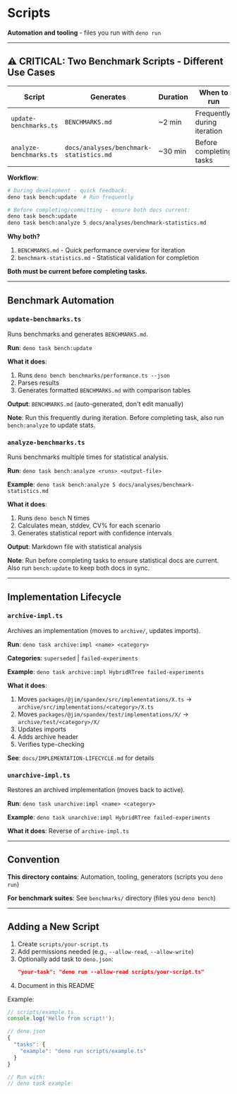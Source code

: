 # Scripts

**Automation and tooling** - files you run with `deno run`

---

## ⚠️ CRITICAL: Two Benchmark Scripts - Different Use Cases

| Script                  | Generates                               | Duration | When to run                 |
| ----------------------- | --------------------------------------- | -------- | --------------------------- |
| `update-benchmarks.ts`  | `BENCHMARKS.md`                         | ~2 min   | Frequently during iteration |
| `analyze-benchmarks.ts` | `docs/analyses/benchmark-statistics.md` | ~30 min  | Before completing tasks     |

**Workflow**:

```bash
# During development - quick feedback:
deno task bench:update  # Run frequently

# Before completing/committing - ensure both docs current:
deno task bench:update
deno task bench:analyze 5 docs/analyses/benchmark-statistics.md
```

**Why both?**

1. `BENCHMARKS.md` - Quick performance overview for iteration
2. `benchmark-statistics.md` - Statistical validation for completion

**Both must be current before completing tasks.**

---

## Benchmark Automation

### `update-benchmarks.ts`

Runs benchmarks and generates `BENCHMARKS.md`.

**Run**: `deno task bench:update`

**What it does**:

1. Runs `deno bench benchmarks/performance.ts --json`
2. Parses results
3. Generates formatted `BENCHMARKS.md` with comparison tables

**Output**: `BENCHMARKS.md` (auto-generated, don't edit manually)

**Note**: Run this frequently during iteration. Before completing task, also run `bench:analyze` to update stats.

### `analyze-benchmarks.ts`

Runs benchmarks multiple times for statistical analysis.

**Run**: `deno task bench:analyze <runs> <output-file>`

**Example**: `deno task bench:analyze 5 docs/analyses/benchmark-statistics.md`

**What it does**:

1. Runs `deno bench` N times
2. Calculates mean, stddev, CV% for each scenario
3. Generates statistical report with confidence intervals

**Output**: Markdown file with statistical analysis

**Note**: Run before completing tasks to ensure statistical docs are current. Also run `bench:update` to keep both docs in sync.

---

## Implementation Lifecycle

### `archive-impl.ts`

Archives an implementation (moves to `archive/`, updates imports).

**Run**: `deno task archive:impl <name> <category>`

**Categories**: `superseded` | `failed-experiments`

**Example**: `deno task archive:impl HybridRTree failed-experiments`

**What it does**:

1. Moves `packages/@jim/spandex/src/implementations/X.ts` → `archive/src/implementations/<category>/X.ts`
2. Moves `packages/@jim/spandex/test/implementations/X/` → `archive/test/<category>/X/`
3. Updates imports
4. Adds archive header
5. Verifies type-checking

**See**: `docs/IMPLEMENTATION-LIFECYCLE.md` for details

### `unarchive-impl.ts`

Restores an archived implementation (moves back to active).

**Run**: `deno task unarchive:impl <name> <category>`

**Example**: `deno task unarchive:impl HybridRTree failed-experiments`

**What it does**: Reverse of `archive-impl.ts`

---

## Convention

**This directory contains**: Automation, tooling, generators (scripts you `deno run`)

**For benchmark suites**: See `benchmarks/` directory (files you `deno bench`)

---

## Adding a New Script

1. Create `scripts/your-script.ts`
2. Add permissions needed (e.g., `--allow-read`, `--allow-write`)
3. Optionally add task to `deno.json`:
   ```json
   "your-task": "deno run --allow-read scripts/your-script.ts"
   ```
4. Document in this README

Example:

```typescript
// scripts/example.ts
console.log('Hello from script!');

// deno.json
{
  "tasks": {
    "example": "deno run scripts/example.ts"
  }
}

// Run with:
// deno task example
```
